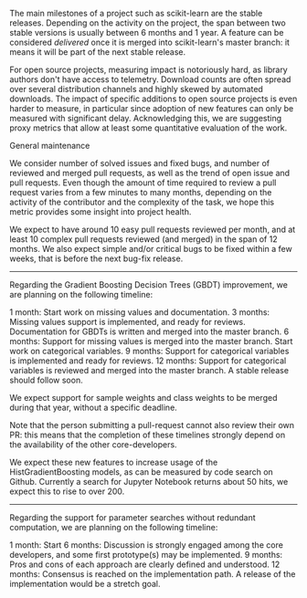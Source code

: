 The main milestones of a project such as scikit-learn are the stable releases.
Depending on the activity on the project, the span between two stable versions
is usually between 6 months and 1 year. A feature can be considered *delivered*
once it is merged into scikit-learn's master branch: it means it will be part
of the next stable release.

For open source projects, measuring impact is notoriously hard, as library
authors don't have access to telemetry. Download counts are often spread over
several distribution channels and highly skewed by automated downloads. The
impact of specific additions to open source projects is even harder to measure,
in particular since adoption of new features can only be measured with
significant delay. Acknowledging this, we are suggesting proxy metrics that
allow at least some quantitative evaluation of the work.

General maintenance

We consider number of solved issues and fixed bugs, and number of reviewed and
merged pull requests, as well as the trend of open issue and pull requests.
Even though the amount of time required to review a pull request varies from a
few minutes to many months, depending on the activity of the contributor and
the complexity of the task, we hope this metric provides some insight into
project health.

We expect to have around 10 easy pull requests reviewed per month, and at least
10 complex pull requests reviewed (and merged) in the span of 12 months. We
also expect simple and/or critical bugs to be fixed within a few weeks, that is
before the next bug-fix release.

---------

Regarding the Gradient Boosting Decision Trees (GBDT) improvement, we are
planning on the following timeline:

1 month: Start work on missing values and documentation.
3 months: Missing values support is implemented, and ready for reviews.
Documentation for GBDTs is written and merged into the master branch.
6 months: Support for missing values is merged into the master branch. Start
work on categorical variables.
9 months: Support for categorical variables is implemented and ready for
reviews.
12 months: Support for categorical variables is reviewed and merged into the
master branch. A stable release should follow soon.

We expect support for sample weights and class weights to be merged during that
year, without a specific deadline.

Note that the person submitting a pull-request cannot also review their own PR:
this means that the completion of these timelines strongly depend on the
availability of the other core-developers.

We expect these new features to increase usage of the HistGradientBoosting
models, as can be measured by code search on Github. Currently a search for
Jupyter Notebook returns about 50 hits, we expect this to rise to over 200.

---------

Regarding the support for parameter searches without redundant computation, we
are planning on the following timeline:

1 month: Start
6 months: Discussion is strongly engaged among the core developers, and some
first prototype(s) may be implemented.
9 months: Pros and cons of each approach are clearly defined and understood.
12 months: Consensus is reached on the implementation path. A release of the
implementation would be a stretch goal.

